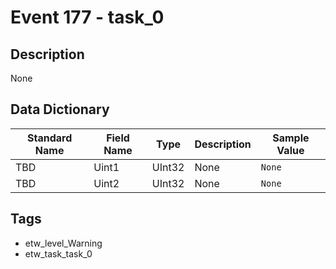 # Event 177 - task_0

## Description
None

## Data Dictionary
|Standard Name|Field Name|Type|Description|Sample Value|
|---|---|---|---|---|
|TBD|Uint1|UInt32|None|`None`|
|TBD|Uint2|UInt32|None|`None`|

## Tags
* etw_level_Warning
* etw_task_task_0